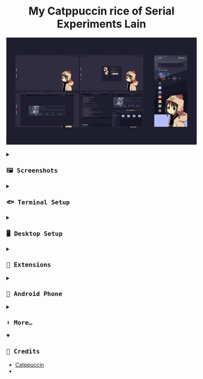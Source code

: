 <h1 align="center">
My Catppuccin rice of Serial Experiments Lain
</h1>

![rice.png](assets/rice.png)

<details close>
<summary><h3><samp>🖼️ Screenshots</samp></h3></summary>

![desktop.png](assets/desktop.png)

![terminal.png](assets/terminal.png)

![browser.png](assets/browser.png)

![code.png](assets/code.png)

![phone.png](assets/phone.png)

</details>

<details>
<summary><h3><samp>🐟 Terminal Setup</samp></h3></summary>

- Emulator: [Kitty](https://github.com/kovidgoyal/kitty)
- Shell: [Fish](https://github.com/fish-shell/fish-shell)
- Framework: [Fisher](https://github.com/jorgebucaran/fisher)
- Prompt: [Hydro](https://github.com/jorgebucaran/hydro)
- Theme: [Kitty](https://github.com/catppuccin/kitty) + [Fish](https://github.com/catppuccin/fish)
</details>

<details>
<summary><h3><samp>🖥️ Desktop Setup</samp></h3></summary>

- Theme: [MochaTheme-4](https://github.com/lime-desu/MochaTheme)
- Icons: [Papirus Dark](https://github.com/PapirusDevelopmentTeam/papirus-icon-theme) + [Papirus Folders](https://github.com/catppuccin/papirus-folders)
- Fonts: [Hack Nerd](https://github.com/ryanoasis/nerd-fonts/releases/download/v3.0.2/Gohu.zip), [Cantarell](https://cantarell.gnome.org/releases/cantarell-fonts-0.303.tar.xz)
</details>

<details>
<summary><h3><samp>🧩 Extensions</samp></h3></summary>


</details>

<details>
<summary><h3><samp>📱 Android Phone</samp></h3></summary>


</details>

<details>
<summary><h3><samp>⬇️ More…</samp></h3></summary>


</details>

<details open>
<summary><h3><samp>🏅 Credits</samp></h3></summary>

- [Catppuccin](https://github.com/catppuccin/catppuccin)
- 
</details>
